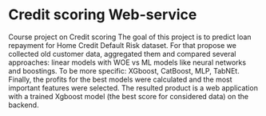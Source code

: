 # Credit scoring Web-service
Course project on Credit scoring
The goal of this project is to predict loan repayment for Home Credit Default Risk dataset.
For that propose we collected old customer data, aggregated them and compared several approaches: linear models with WOE vs ML models like neural networks and boostings. To be more specific: XGboost, CatBoost, MLP, TabNEt. Finally, the profits for the best models were calculated and the most important features were selected.
The resulted product is a web application with a trained Xgboost model (the best score for considered data) on the backend.
